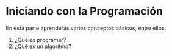 # Iniciando con la Programación
En esta parte aprenderás varios conceptos básicos, entre ellos:

1. ¿Qué es programar?
1. ¿Qué es un algoritmo?



